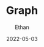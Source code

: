 ---
layout:     post
title:      Graph
subtitle:   
date:       2022-05-03
author:     Ethan
header-img: img/5.jpg
catalog: true
tags:
    - Leetcode
    - Graph
    - BFS
    - DFS
---